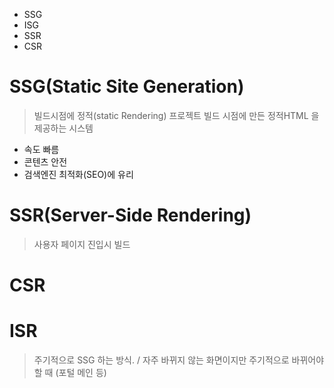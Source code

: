 
- SSG
- ISG
- SSR
- CSR

# SSG(Static Site Generation)
> 빌드시점에 정적(static Rendering)
프로젝트 빌드 시점에 만든 정적HTML 을 제공하는 시스템
- 속도 빠름
- 콘텐츠 안전
- 검색엔진 최적화(SEO)에 유리


# SSR(Server-Side Rendering)
> 사용자 페이지 진입시 빌드



# CSR
> 



# ISR
> 주기적으로 SSG 하는 방식. / 자주 바뀌지 않는 화면이지만 주기적으로 바뀌어야할 때 (포털 메인 등)